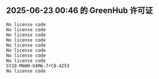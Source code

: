 ## 2025-06-23 00:46 的 GreenHub 许可证
```
No license code
No license code
No license code
No license code
No license code
No license code
No license code
No license code
SY28-M6WH-U4Mm-7rC8-4253
No license code
```
